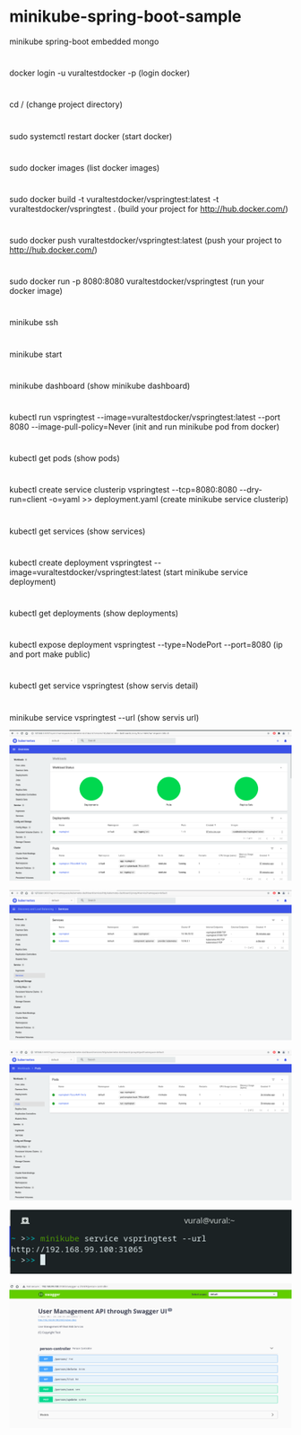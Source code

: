 # minikube-spring-boot-sample
minikube spring-boot embedded mongo
 
#
docker login -u vuraltestdocker -p <password> (login docker)
# 
cd /<spring-boot-project-path> (change project directory)
#     
sudo systemctl restart docker (start docker)
#     
sudo docker images (list docker images)
#     
sudo docker build -t vuraltestdocker/vspringtest:latest -t vuraltestdocker/vspringtest .  (build your project for http://hub.docker.com/)           
# 
sudo docker push vuraltestdocker/vspringtest:latest (push your project to http://hub.docker.com/)
# 
sudo docker run -p 8080:8080 vuraltestdocker/vspringtest (run your docker image)                                                 

#
minikube ssh                                                                                              
#
minikube start
# 
minikube dashboard (show minikube dashboard)                                                                                  

# 
kubectl run vspringtest --image=vuraltestdocker/vspringtest:latest --port 8080 --image-pull-policy=Never (init and run minikube pod from docker)
# 
kubectl get pods (show pods)                                                                                        
# 
kubectl create service clusterip vspringtest --tcp=8080:8080 --dry-run=client -o=yaml >> deployment.yaml (create minikube service clusterip)
# 
kubectl get services (show services)  
# 
kubectl create deployment vspringtest --image=vuraltestdocker/vspringtest:latest (start minikube service deployment)
# 
kubectl get deployments (show deployments)
# 
kubectl expose deployment vspringtest --type=NodePort --port=8080 (ip and port make public)
# 
kubectl get service vspringtest (show servis detail)
# 
minikube service vspringtest --url (show servis url)                                                                       

    
![alt text](https://github.com/vuraltamer/minikube-spring-boot-sample/blob/main/images/vt_minikube_1.png)    
    
![alt text](https://github.com/vuraltamer/minikube-spring-boot-sample/blob/main/images/vt_minikube_2.png)

![alt text](https://github.com/vuraltamer/minikube-spring-boot-sample/blob/main/images/vt_minikube_3.png)

![alt text](https://github.com/vuraltamer/minikube-spring-boot-sample/blob/main/images/vt_minikube_4.png)
  
![alt text](https://github.com/vuraltamer/minikube-spring-boot-sample/blob/main/images/vt_minikube_5.png)
